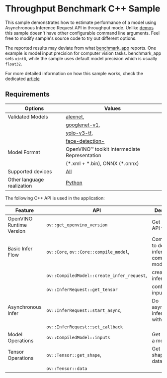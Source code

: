 # Throughput Benchmark C++ Sample

This sample demonstrates how to estimate performance of a model using Asynchronous Inference Request API in throughput mode. Unlike [demos](https://docs.openvino.ai/2023.3/omz_demos.html) this sample doesn't have other configurable command line arguments. Feel free to modify sample's source code to try out different options.

The reported results may deviate from what [benchmark_app](https://docs.openvino.ai/2024/learn-openvino/openvino-samples/benchmark-tool.html) reports. One example is model input precision for computer vision tasks. benchmark_app sets ``uint8``, while the sample uses default model precision which is usually ``float32``.

For more detailed information on how this sample works, check the dedicated [article](https://docs.openvino.ai/2023.3/openvino_sample_throughput_benchmark.html)

## Requirements

| Options                     | Values                                                                                                                         |
| ----------------------------| -------------------------------------------------------------------------------------------------------------------------------|
| Validated Models            | [alexnet](https://docs.openvino.ai/nightly/omz_models_model_alexnet.html),                                                     |
|                             | [googlenet-v1](https://docs.openvino.ai/nightly/omz_models_model_googlenet_v1.html),                                           |
|                             | [yolo-v3-tf](https://docs.openvino.ai/nightly/omz_models_model_yolo_v3_tf.html),                                               |
|                             | [face-detection-](https://docs.openvino.ai/nightly/omz_models_model_face_detection_0200.html)                                  |
| Model Format                | OpenVINO™ toolkit Intermediate Representation                                                                                  |
|                             | (\*.xml + \*.bin), ONNX (\*.onnx)                                                                                              |
| Supported devices           | [All](https://docs.openvino.ai/2024/about-openvino/compatibility-and-support/supported-devices.html)                            |
| Other language realization  | [Python](https://docs.openvino.ai/2023.3/openvino_sample_throughput_benchmark.html)                                            |

The following C++ API is used in the application:

| Feature                  | API                                          | Description                                  |
| -------------------------| ---------------------------------------------|----------------------------------------------|
| OpenVINO Runtime Version | ``ov::get_openvino_version``                 | Get Openvino API version.                    |
| Basic Infer Flow         | ``ov::Core``, ``ov::Core::compile_model``,   | Common API to do inference: compile a model, |
|                          | ``ov::CompiledModel::create_infer_request``, | create an infer request,                     |
|                          | ``ov::InferRequest::get_tensor``             | configure input tensors.                     |
| Asynchronous Infer       | ``ov::InferRequest::start_async``,           | Do asynchronous inference with callback.     |
|                          | ``ov::InferRequest::set_callback``           |                                              |
| Model Operations         | ``ov::CompiledModel::inputs``                | Get inputs of a model.                       |
| Tensor Operations        | ``ov::Tensor::get_shape``,                   | Get a tensor shape and its data.             |
|                          | ``ov::Tensor::data``                         |                                              |


